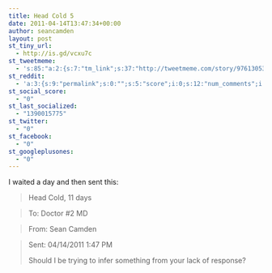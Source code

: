 ```yaml
---
title: Head Cold 5
date: 2011-04-14T13:47:34+00:00
author: seancamden
layout: post
st_tiny_url:
  - http://is.gd/vcxu7c
st_tweetmeme:
  - 's:85:"a:2:{s:7:"tm_link";s:37:"http://tweetmeme.com/story/9761305369";s:9:"url_count";i:0;}";'
st_reddit:
  - 'a:3:{s:9:"permalink";s:0:"";s:5:"score";i:0;s:12:"num_comments";i:0;}'
st_social_score:
  - "0"
st_last_socialized:
  - "1390015775"
st_twitter:
  - "0"
st_facebook:
  - "0"
st_googleplusones:
  - "0"
---
```

I waited a day and then sent this:

> Head Cold, 11 days
  
> To: Doctor #2 MD
  
> From: Sean Camden
  
> Sent: 04/14/2011 1:47 PM
> 
> Should I be trying to infer something from your lack of response?